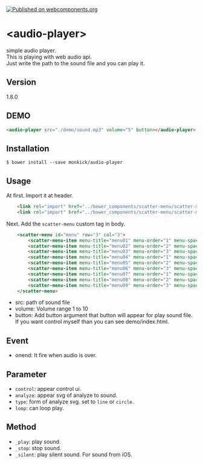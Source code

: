 [![Published on webcomponents.org](https://img.shields.io/badge/webcomponents.org-published-blue.svg)](https://www.webcomponents.org/element/monkick/audio-player)

# \<audio-player\>

simple audio player.  
This is playing with web audio api.  
Just write the path to the sound file and you can play it.

## Version
1.8.0

## DEMO

<!--
```html
<custom-element-demo>
  <template>
    <script src="../webcomponentsjs/webcomponents-lite.js"></script>
    <link rel="import" href="audio-player.html">
    <next-code-block></next-code-block>
  </template>
</custom-element-demo>
```
-->
```html
<audio-player src="./demo/sound.mp3" volume="5" button></audio-player>
```

## Installation

```
$ bower install --save monkick/audio-player
```

## Usage

At first. Import it at header.  

```html
    <link rel="import" href="../bower_components/scatter-menu/scatter-menu.html">
    <link rel="import" href="../bower_components/scatter-menu/scatter-menu-item.html">
```

Next. Add the `scatter-menu` custom tag in body.

```html
    <scatter-menu id="menu" row="3" col="3">
        <scatter-menu-item menu-title="menu01" menu-order="1" menu-space="80"></scatter-menu-item>
        <scatter-menu-item menu-title="menu02" menu-order="2" menu-space="80"></scatter-menu-item>
        <scatter-menu-item menu-title="menu03" menu-order="3" menu-space="80"></scatter-menu-item>
        <scatter-menu-item menu-title="menu04" menu-order="1" menu-space="80" menu-column="2"></scatter-menu-item>
        <scatter-menu-item menu-title="menu05" menu-order="2" menu-space="80" menu-column="2"></scatter-menu-item>
        <scatter-menu-item menu-title="menu06" menu-order="3" menu-space="80" menu-column="2"></scatter-menu-item>
        <scatter-menu-item menu-title="menu07" menu-order="1" menu-space="80" menu-column="3"></scatter-menu-item>
        <scatter-menu-item menu-title="menu08" menu-order="2" menu-space="80" menu-column="3"></scatter-menu-item>
        <scatter-menu-item menu-title="menu09" menu-order="3" menu-space="80" menu-column="3"></scatter-menu-item>
    </scatter-menu>
```

* src: path of sound file
* volume: Volume range 1 to 10
* button: Add button argument that button will appear for play sound file. If you want control myself than you can see demo/index.html.

## Event

* onend: It fire when audio is over.

## Parameter

* `control`: appear control ui.
* `analyze`: appear svg of analyze to sound.
* `type`: form of analyze svg. set to `line` or `circle`.
* `loop`: can loop play.


## Method

* `_play`: play sound.
* `_stop`: stop sound.
* `_silent`: play silent sound. For sound from iOS.